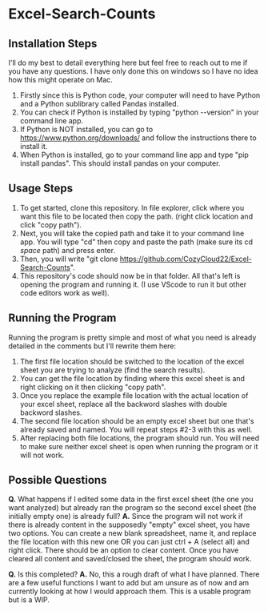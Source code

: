 # Excel-Search-Counts

## Installation Steps
I'll do my best to detail everything here but feel free to reach out to me if you have any questions. I have only done this on windows so I have no idea how this might operate on Mac.

1. Firstly since this is Python code, your computer will need to have Python and a Python sublibrary called Pandas installed.
2. You can check if Python is installed by typing "python --version" in your command line app.
3. If Python is NOT installed, you can go to https://www.python.org/downloads/ and follow the instructions there to install it.
4. When Python is installed, go to your command line app and type "pip install pandas". This should install pandas on your computer.

## Usage Steps
1. To get started, clone this repository. In file explorer, click where you want this file to be located then copy the path. (right click location and click "copy path").
2. Next, you will take the copied path and take it to your command line app. You will type "cd" then copy and paste the path (make sure its cd *space* path) and press enter.
3. Then, you will write "git clone https://github.com/CozyCloud22/Excel-Search-Counts".
4. This repository's code should now be in that folder. All that's left is opening the program and running it. (I use VScode to run it but other code editors work as well).

## Running the Program
Running the program is pretty simple and most of what you need is already detailed in the comments but I'll rewrite them here:
1. The first file location should be switched to the location of the excel sheet you are trying to analyze (find the search results).
2. You can get the file location by finding where this excel sheet is and right clicking on it then clicking "copy path".
3. Once you replace the example file location with the actual location of your excel sheet, replace all the backword slashes with double backword slashes.
4. The second file location should be an empty excel sheet but one that's already saved and named. You will repeat steps #2-3 with this as well.
5. After replacing both file locations, the program should run. You will need to make sure neither excel sheet is open when running the program or it will not work.

## Possible Questions
**Q.** What happens if I edited some data in the first excel sheet (the one you want analyzed) but already ran the program so the second excel sheet (the initially empty one) is already full?
**A.** Since the program will not work if there is already content in the supposedly "empty" excel sheet, you have two options. You can create a new blank spreadsheet, name it, and replace the file location with this new one OR you can just ctrl + A (select all) and right click. There should be an option to clear content. Once you have cleared all content and saved/closed the sheet, the program should work.

**Q.** Is this completed?
**A.** No, this a rough draft of what I have planned. There are a few useful functions I want to add but am unsure as of now and am currently looking at how I would approach them. This is a usable program but is a WIP.
